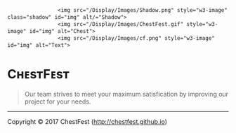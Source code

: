                     <img src="/Display/Images/Shadow.png" style="w3-image" class="shadow" id="img" alt/="Shadow">
                    <img src="/Display/Images/ChestFest.gif" style="w3-image" id="img" alt="Chest">
                    <img src="/Display/Images/cf.png" style="w3-image" id="img" alt="Text">

</body>

</html>


CʜᴇsᴛFᴇsᴛ
=============
>Our team strives to meet your maximum satisfication by improving our project for your needs. 
---------
Copyright © 2017 ChestFest (http://chestfest.github.io)

